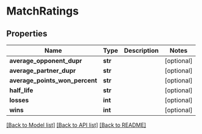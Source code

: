 # MatchRatings

## Properties
Name | Type | Description | Notes
------------ | ------------- | ------------- | -------------
**average_opponent_dupr** | **str** |  | [optional] 
**average_partner_dupr** | **str** |  | [optional] 
**average_points_won_percent** | **str** |  | [optional] 
**half_life** | **str** |  | [optional] 
**losses** | **int** |  | [optional] 
**wins** | **int** |  | [optional] 

[[Back to Model list]](../README.md#documentation-for-models) [[Back to API list]](../README.md#documentation-for-api-endpoints) [[Back to README]](../README.md)

